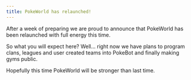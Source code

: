 ```yaml
---
title: PokeWorld has relaunched!
---
```

After a week of preparing we are proud to announce that PokeWorld has been relaunched with full energy this time.

So what you will expect here? Well... right now we have plans to program clans, leagues and user created teams into PokeBot and finally making gyms public.

Hopefully this time PokeWorld will be stronger than last time.
